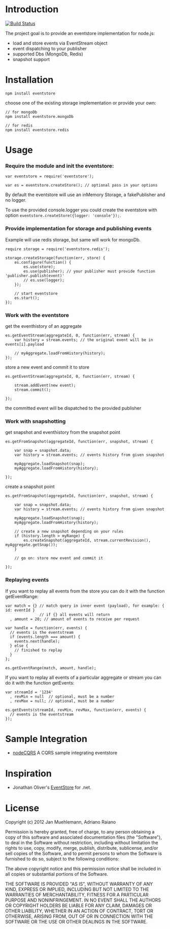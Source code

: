 # Introduction

[![Build Status](https://secure.travis-ci.org/KABA-CCEAC/nodeEventStore.png)](http://travis-ci.org/KABA-CCEAC/nodeEventStore)

The project goal is to provide an eventstore implementation for node.js:

- load and store events via EventStream object
- event dispatching to your publisher
- supported Dbs (MongoDb, Redis)
- snapshot support

# Installation

	npm install eventstore

choose one of the existing storage implementation or provide your own:

	// for mongoDb
	npm install eventstore.mongoDb

	// for redis
	npm install eventstore.redis

# Usage

### Require the module and init the eventstore:

	var eventstore = require('eventstore');

	var es = eventstore.createStore(); // optional pass in your options

By default the eventstore will use an inMemory Storage, a fakePublisher and no logger.

To use the provided console.logger you could create the eventstore 
with option `eventstore.createStore({logger: 'console'});`.

### Provide implementation for storage and publishing events

Example will use redis storage, but same will work for mongoDb.

	require storage = require('eventstore.redis');

	storage.createStorage(function(err, store) {
	    es.configure(function() {
	        es.use(store);
	        es.use(publisher); // your publisher must provide function 'publisher.publish(event)'
	        // es.use(logger);
	    });

	    // start eventstore
	    es.start();
	});

### Work with the eventstore

get the eventhistory of an aggregate

    es.getEventStream(aggregateId, 0, function(err, stream) {                    
        var history = stream.events; // the original event will be in events[i].payload

        // myAggregate.loadFromHistory(history);
    });

store a new event and commit it to store

	es.getEventStream(aggregateId, 0, function(err, stream) {                    
        
    	stream.addEvent(new event);
        stream.commit();

    });

the committed event will be dispatched to the provided publisher

### Work with snapshotting

get snapshot and eventhistory from the snapshot point

	es.getFromSnapshot(aggregateId, function(err, snapshot, stream) {
		
		var snap = snapshot.data;
		var history = stream.events; // events history from given snapshot

		myAggregate.loadSnapshot(snap);
		myAggregate.loadFromHistory(history);

	});

create a snapshot point

	es.getFromSnapshot(aggregateId, function(err, snapshot, stream) {
		
		var snap = snapshot.data;
		var history = stream.events; // events history from given snapshot

		myAggregate.loadSnapshot(snap);
		myAggregate.loadFromHistory(history);

		// create a new snapshot depending on your rules
		if (history.length > myRange) {
			es.createSnapshot(aggregateId, stream.currentRevision(), myAggregate.getSnap());
		}

		// go on: store new event and commit it

	});

### Replaying events

If you want to replay all events from the store you can do it with the function getEventRange:

	var match = {} // match query in inner event (payload), for example: { id: eventId }
                   // if {} all events will return
      , amount = 20; // amount of events to receive per request

	var handle = function(err, events) {
	  // events is the eventstream
	  if (events.length === amount) {
	    events.next(handle);
	  } else {
	    // finished to replay
	  }
	};

	es.getEventRange(match, amount, handle);


If you want to replay all events of a particular aggregate or stream you can do it with the function getEvents:

	var streamId = '1234'
	  , revMin = null  // optional, must be a number
	  , revMax = null; // optional, must be a number

	es.getEvents(streamId, revMin, revMax, function(err, events) {
	  // events is the eventstream
	});


# Sample Integration

- [nodeCQRS](https://github.com/jamuhl/nodeCQRS) A CQRS sample integrating eventstore

# Inspiration

- Jonathan Oliver's [EventStore](https://github.com/joliver/EventStore) for .net.

# License

Copyright (c) 2012 Jan Muehlemann, Adriano Raiano

Permission is hereby granted, free of charge, to any person obtaining a copy
of this software and associated documentation files (the "Software"), to deal
in the Software without restriction, including without limitation the rights
to use, copy, modify, merge, publish, distribute, sublicense, and/or sell
copies of the Software, and to permit persons to whom the Software is
furnished to do so, subject to the following conditions:

The above copyright notice and this permission notice shall be included in
all copies or substantial portions of the Software.

THE SOFTWARE IS PROVIDED "AS IS", WITHOUT WARRANTY OF ANY KIND, EXPRESS OR
IMPLIED, INCLUDING BUT NOT LIMITED TO THE WARRANTIES OF MERCHANTABILITY,
FITNESS FOR A PARTICULAR PURPOSE AND NONINFRINGEMENT. IN NO EVENT SHALL THE
AUTHORS OR COPYRIGHT HOLDERS BE LIABLE FOR ANY CLAIM, DAMAGES OR OTHER
LIABILITY, WHETHER IN AN ACTION OF CONTRACT, TORT OR OTHERWISE, ARISING FROM,
OUT OF OR IN CONNECTION WITH THE SOFTWARE OR THE USE OR OTHER DEALINGS IN
THE SOFTWARE.


